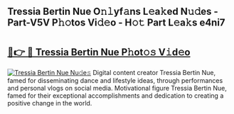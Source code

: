## Tressia Bertin Nue O𝚗𝚕yf𝚊ns L𝚎a𝚔ed N𝚞𝚍es - Part-V5V P𝚑𝚘tos Vi𝚍𝚎o - H𝚘𝚝 Part L𝚎a𝚔s e4ni7

# <h2><a href="http://kf8d3v.oniu.top/?m=Tressia+Bertin+Nue">🔗👉 🔴 Tressia Bertin Nue P𝚑ot𝚘𝚜 V𝚒d𝚎o</a></h2>

[![Tressia Bertin Nue Nu𝚍e𝚜](https://i.imgur.com/0qMVB7G.gif)](http://kf8d3v.oniu.top/?m=Tressia+Bertin+Nue)
Digital content creator Tressia Bertin Nue, famed for disseminating dance and lifestyle ideas, through performances and personal vlogs on social media. Motivational figure Tressia Bertin Nue, famed for their exceptional accomplishments and dedication to creating a positive change in the world.  
